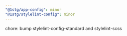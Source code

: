 ```yaml
---
"@1stg/app-config": minor
"@1stg/stylelint-config": minor
---
```


chore: bump stylelint-config-standard and stylelint-scss

